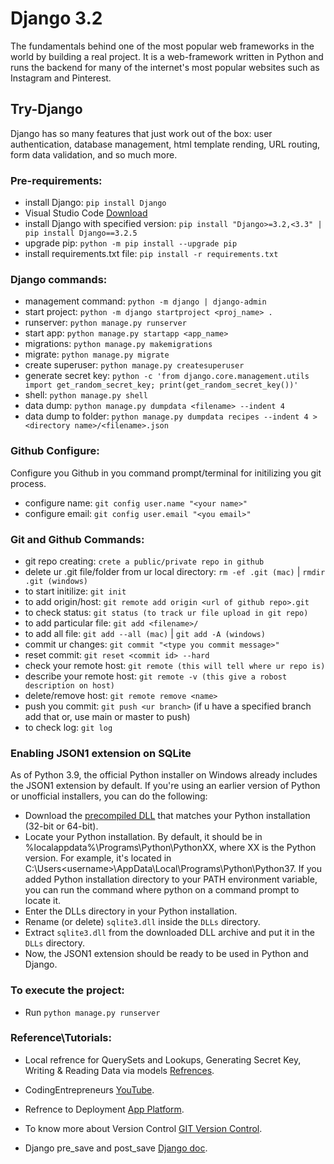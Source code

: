 # Django 3.2
The fundamentals behind one of the most popular web frameworks in the world by building a real project.
It is a web-framework written in Python and runs the backend for many of the internet's most popular websites such as Instagram and Pinterest.

## Try-Django
Django has so many features that just work out of the box: user authentication, database management, html template rending, URL routing, form data validation, and so much more.


###  Pre-requirements:
+ install Django: `pip install Django `
+ Visual Studio Code [Download](https://code.visualstudio.com/download)
+ install Django with specified version: `pip install "Django>=3.2,<3.3" | pip install Django==3.2.5`
+ upgrade pip: `python -m pip install --upgrade pip`
+ install requirements.txt file: `pip install -r requirements.txt`

### Django commands:
+ management command: `python -m django | django-admin`
+ start project: `python -m django startproject <proj_name> .`
+ runserver: `python manage.py runserver`
+ start app: `python manage.py startapp <app_name>`
+ migrations: `python manage.py makemigrations`
+ migrate: `python manage.py migrate`
+ create superuser: `python manage.py createsuperuser`
+ generate secret key: `python -c 'from django.core.management.utils import get_random_secret_key; print(get_random_secret_key())'`
+ shell:    `python manage.py shell`
+ data dump:    `python manage.py dumpdata <filename> --indent 4`
+ data dump to folder:  `python manage.py dumpdata recipes --indent 4 > <directory name>/<filename>.json`

### Github Configure:
Configure you Github in you command prompt/terminal for initilizing you git process.
+ configure name:   `git config user.name "<your name>"`
+ configure email:  `git config user.email "<you email>"`

### Git and Github Commands:
+ git repo creating:   `crete a public/private repo in github `
+ delete ur .git file/folder from ur local directory:		`rm -ef .git (mac)` | `rmdir .git (windows)` 
+ to start initilize:	`git init`
+ to add origin/host: 	`git remote add origin <url of github repo>.git`
+ to check status:		`git status (to track ur file upload in git repo)`
+ to add particular file:   `git add <filename>/ `
+ to add all file:   `git add --all (mac)` | `git add -A (windows)`
+ commit ur changes:		`git commit "<type you commit message>"`
+ reset commit:		`git reset <commit id> --hard`
+ check your remote host:	`git remote (this will tell where ur repo is)`
+ describe your remote host:     `git remote -v (this give a robost description on host)`
+ delete/remove host:		`git remote remove <name>` 
+ push you commit:		`git push <ur branch>` (if u have a specified branch add that or, use main or master to push)
+ to check log:		`git log`

### Enabling JSON1 extension on SQLite
As of Python 3.9, the official Python installer on Windows already includes the JSON1 extension by default. If you're using an earlier version of Python or unofficial installers, you can do the following:
+ Download the [precompiled DLL](https://www.sqlite.org/download.html) that matches your Python installation (32-bit or 64-bit).
+ Locate your Python installation. By default, it should be in %localappdata%\Programs\Python\PythonXX, where XX is the Python version. For example, it's located in C:\Users\<username>\AppData\Local\Programs\Python\Python37. If you added Python installation directory to your PATH environment variable, you can run the command where python on a command prompt to locate it.
+ Enter the DLLs directory in your Python installation.
+ Rename (or delete) `sqlite3.dll` inside the `DLLs` directory.
+ Extract `sqlite3.dll` from the downloaded DLL archive and put it in the `DLLs` directory.
+ Now, the JSON1 extension should be ready to be used in Python and Django.



### To execute the project:
+ Run `python manage.py runserver`

### Reference\Tutorials:
+ Local refrence for QuerySets and Lookups, Generating Secret Key, Writing & Reading Data via models [Refrences](/refrences).

+ CodingEntrepreneurs [YouTube](https://www.youtube.com/playlist?list=PLEsfXFp6DpzRMby_cSoWTFw8zaMdTEXgL).

+ Refrence to Deployment [App Platform](https://www.codingforentrepreneurs.com/blog/prepare-django-for-digital-ocean-app-platform).

+ To know more about Version Control [GIT Version Control](https://www.codingforentrepreneurs.com/blog/version-control-with-git-basics-for-try-django-32).

+ Django pre_save and post_save [Django doc](https://docs.djangoproject.com/en/4.0/ref/signals/).


